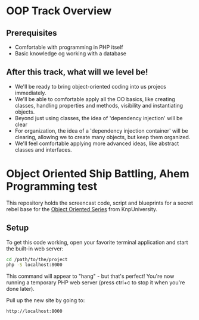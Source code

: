 OOP Track Overview
===============================================
Prerequisites
-----
* Comfortable with programming in PHP itself
* Basic knowledge og working with a database

After this track, what will we level be!
-----
* We'll be ready to bring object-oriented coding into us projecs immediately.
* We'll be able to comfortable apply all the OO basics, like creating classes, handling properties and methods, visibility and instantiating objects.
* Beyond just using classes, the idea of 'dependency injection' will be clear
* For organization, the idea of a 'dependency injection container' will be clearing, allowing 
we to create many objects, but keep them organized.
* We'll feel comfortable applying more advanced ideas, like abstract classes and interfaces.

Object Oriented Ship Battling, Ahem Programming test
===============================================

This repository holds the screencast code, script and blueprints for a
secret rebel base for the [Object Oriented Series](https://knpuniversity.com/screencast/oo)
from KnpUniversity.

Setup
-----

To get this code working, open your favorite terminal application
and start the built-in web server:

```bash
cd /path/to/the/project
php -S localhost:8000
```

This command will appear to "hang" - but that's perfect! You're
now running a temporary PHP web server (press ctrl+c to stop it
when you're done later).

Pull up the new site by going to:

    http://localhost:8000

